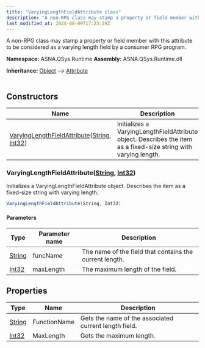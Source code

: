 ```yaml
---
title: "VaryingLengthFieldAttribute class"
description: "A non-RPG class may stamp a property or field member with this attribute to be considered as a varying length field by a consumer RPG program. "
last_modified_at: 2024-08-09T17:25:29Z
---
```


A non-RPG class may stamp a property or field member with this attribute to be considered as a varying length field by a consumer RPG program.

**Namespace:** ASNA.QSys.Runtime
**Assembly:** ASNA.QSys.Runtime.dll

**Inheritance:** [Object](https://docs.microsoft.com/en-us/dotnet/api/system.object) --> [Attribute](https://docs.microsoft.com/en-us/dotnet/api/system.attribute)
<br>
<br>

## Constructors

| Name | Description |
| --- | --- |
| [VaryingLengthFieldAttribute](#varyinglengthfieldattributestring-int32)([String](https://docs.microsoft.com/en-us/dotnet/api/system.string), [Int32](https://docs.microsoft.com/en-us/dotnet/api/system.int32)) | Initializes a VaryingLengthFieldAttribute object. Describes the item as a fixed-size string with varying length.

### VaryingLengthFieldAttribute([String](https://docs.microsoft.com/en-us/dotnet/api/system.string), [Int32](https://docs.microsoft.com/en-us/dotnet/api/system.int32))

Initializes a VaryingLengthFieldAttribute object. Describes the item as a fixed-size string with varying length.

```cs
VaryingLengthFieldAttribute(String, Int32)
```

#### Parameters

| Type | Parameter name | Description
| --- | --- | ---
| [String](https://docs.microsoft.com/en-us/dotnet/api/system.string) | funcName | The name of the field that contains the current length.
| [Int32](https://docs.microsoft.com/en-us/dotnet/api/system.int32) | maxLength | The maximum length of the field.

## Properties

| Type | Name | Description
| --- | --- | --- 
| [String](https://learn.microsoft.com/en-us/dotnet/api/system.string?view=net-8.0) | FunctionName | Gets the name of the associated current length field. |
| [Int32](https://learn.microsoft.com/en-us/dotnet/csharp/language-reference/builtin-types/integral-numeric-types) | MaxLength | Gets the maximum length. |
